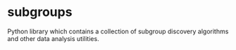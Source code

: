 # subgroups

Python library which contains a collection of subgroup discovery algorithms and other data analysis utilities.

